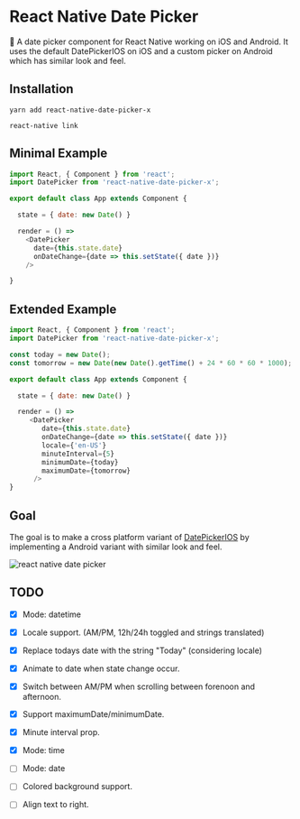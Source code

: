 # React Native Date Picker 

📅 A date picker component for React Native working on iOS and Android. It uses the default DatePickerIOS on iOS and a custom picker on Android which has similar look and feel.


## Installation

`yarn add react-native-date-picker-x`

`react-native link `


## Minimal Example

```js
import React, { Component } from 'react';
import DatePicker from 'react-native-date-picker-x';

export default class App extends Component {

  state = { date: new Date() }

  render = () =>
    <DatePicker
      date={this.state.date}
      onDateChange={date => this.setState({ date })}
    />

}

```

## Extended Example

```js
import React, { Component } from 'react';
import DatePicker from 'react-native-date-picker-x';

const today = new Date();
const tomorrow = new Date(new Date().getTime() + 24 * 60 * 60 * 1000); 

export default class App extends Component {

  state = { date: new Date() }

  render = () =>
     <DatePicker
        date={this.state.date}
        onDateChange={date => this.setState({ date })}
        locale={'en-US'}
        minuteInterval={5}
        minimumDate={today}
        maximumDate={tomorrow}
      />
}

```

## Goal
The goal is to make a cross platform variant of [DatePickerIOS](https://facebook.github.io/react-native/docs/datepickerios.html) by implementing a Android variant with similar look and feel.

![react native date picker](https://facebook.github.io/react-native/docs/assets/DatePickerIOS/maximumDate.gif)



## TODO
- [x] Mode: datetime
- [x] Locale support. (AM/PM, 12h/24h toggled and strings translated) 
- [x] Replace todays date with the string "Today" (considering locale)
- [x] Animate to date when state change occur. 
- [x] Switch between AM/PM when scrolling between forenoon and afternoon.
- [x] Support maximumDate/minimumDate.
- [x] Minute interval prop.
- [x] Mode: time
- [ ] Mode: date
- [ ] Colored background support.
- [ ] Align text to right.


<!--
## TODO EXTRA
- [ ] Transparent background support. (Probably need to include transparent gradient).
- [ ] Screen recordings
- [ ] Gray out max/min values. 
-->
